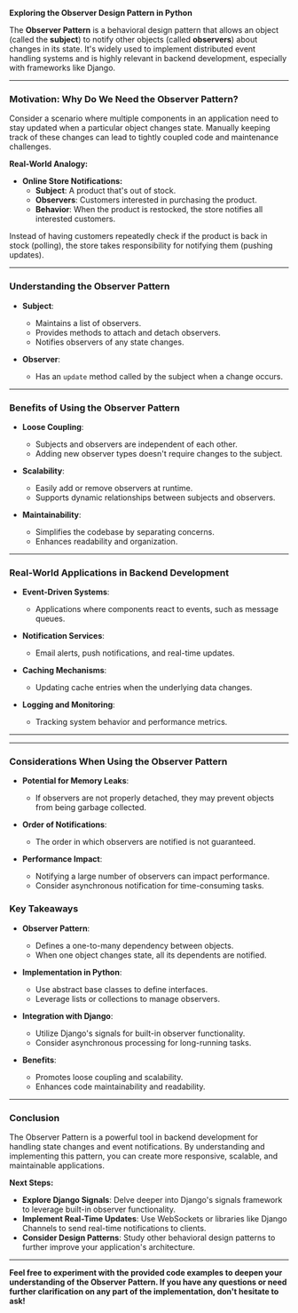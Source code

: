 **Exploring the Observer Design Pattern in Python**

The **Observer Pattern** is a behavioral design pattern that allows an object (called the **subject**) to notify other objects (called **observers**) about changes in its state. It's widely used to implement distributed event handling systems and is highly relevant in backend development, especially with frameworks like Django.

---

### **Motivation: Why Do We Need the Observer Pattern?**

Consider a scenario where multiple components in an application need to stay updated when a particular object changes state. Manually keeping track of these changes can lead to tightly coupled code and maintenance challenges.

**Real-World Analogy:**

- **Online Store Notifications:**
  - **Subject**: A product that's out of stock.
  - **Observers**: Customers interested in purchasing the product.
  - **Behavior**: When the product is restocked, the store notifies all interested customers.

Instead of having customers repeatedly check if the product is back in stock (polling), the store takes responsibility for notifying them (pushing updates).

---

### **Understanding the Observer Pattern**

- **Subject**:
  - Maintains a list of observers.
  - Provides methods to attach and detach observers.
  - Notifies observers of any state changes.

- **Observer**:
  - Has an `update` method called by the subject when a change occurs.

---

### **Benefits of Using the Observer Pattern**

- **Loose Coupling**:
  - Subjects and observers are independent of each other.
  - Adding new observer types doesn't require changes to the subject.

- **Scalability**:
  - Easily add or remove observers at runtime.
  - Supports dynamic relationships between subjects and observers.

- **Maintainability**:
  - Simplifies the codebase by separating concerns.
  - Enhances readability and organization.

---

### **Real-World Applications in Backend Development**

- **Event-Driven Systems**:
  - Applications where components react to events, such as message queues.

- **Notification Services**:
  - Email alerts, push notifications, and real-time updates.

- **Caching Mechanisms**:
  - Updating cache entries when the underlying data changes.

- **Logging and Monitoring**:
  - Tracking system behavior and performance metrics.

---

---

### **Considerations When Using the Observer Pattern**

- **Potential for Memory Leaks**:
  - If observers are not properly detached, they may prevent objects from being garbage collected.

- **Order of Notifications**:
  - The order in which observers are notified is not guaranteed.

- **Performance Impact**:
  - Notifying a large number of observers can impact performance.
  - Consider asynchronous notification for time-consuming tasks.


### **Key Takeaways**

- **Observer Pattern**:
  - Defines a one-to-many dependency between objects.
  - When one object changes state, all its dependents are notified.

- **Implementation in Python**:
  - Use abstract base classes to define interfaces.
  - Leverage lists or collections to manage observers.

- **Integration with Django**:
  - Utilize Django's signals for built-in observer functionality.
  - Consider asynchronous processing for long-running tasks.

- **Benefits**:
  - Promotes loose coupling and scalability.
  - Enhances code maintainability and readability.

---

### **Conclusion**

The Observer Pattern is a powerful tool in backend development for handling state changes and event notifications. By understanding and implementing this pattern, you can create more responsive, scalable, and maintainable applications.

**Next Steps:**

- **Explore Django Signals**: Delve deeper into Django's signals framework to leverage built-in observer functionality.
- **Implement Real-Time Updates**: Use WebSockets or libraries like Django Channels to send real-time notifications to clients.
- **Consider Design Patterns**: Study other behavioral design patterns to further improve your application's architecture.

---

**Feel free to experiment with the provided code examples to deepen your understanding of the Observer Pattern. If you have any questions or need further clarification on any part of the implementation, don't hesitate to ask!**